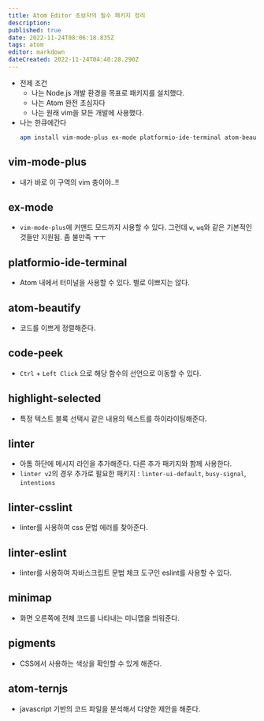 ```yaml
---
title: Atom Editor 초보자의 필수 패키지 정리
description: 
published: true
date: 2022-11-24T08:06:18.835Z
tags: atom
editor: markdown
dateCreated: 2022-11-24T04:40:28.290Z
---
```


- 전제 조건
  - 나는 Node.js 개발 환경을 목표로 패키지를 설치했다.
  - 나는 Atom 완전 초심자다
  - 나는 원래 vim을 모든 개발에 사용했다.
- 나는 한큐에간다
  ```bash
  apm install vim-mode-plus ex-mode platformio-ide-terminal atom-beautify code-peek highlight-selected linter linter-csslint linter-eslint linter-ui-default busy-signal intentions minimap pigments seti-ui file-type-icons nord-atom-syntax nord-atom-ui atom-ternjs
  ```

## vim-mode-plus
- 내가 바로 이 구역의 vim 충이야..!!

## ex-mode
- `vim-mode-plus`에 커맨드 모드까지 사용할 수 있다. 그런데 `w`, `wq`와 같은 기본적인 것들만 지원됨. 좀 불만족 ㅜㅜ

## platformio-ide-terminal
- Atom 내에서 터미널을 사용할 수 있다. 별로 이쁘지는 않다.

## atom-beautify
- 코드를 이쁘게 정렬해준다.

## code-peek
- `Ctrl` + `Left Click` 으로 해당 함수의 선언으로 이동할 수 있다.

## highlight-selected
- 특정 텍스트 블록 선택시 같은 내용의 텍스트를 하이라이팅해준다.

## linter
- 아톰 하단에 메시지 라인을 추가해준다. 다른 추가 패키지와 함께 사용한다.
- `linter v2`의 경우 추가로 필요한 패키지 : `linter-ui-default`, `busy-signal`, `intentions`

## linter-csslint
- linter를 사용하여 css 문법 에러를 찾아준다.

## linter-eslint
- linter를 사용하여 자바스크립트 문법 체크 도구인 eslint를 사용할 수 있다.

## minimap
- 화면 오른쪽에 전체 코드를 나타내는 미니맵을 띄워준다.

## pigments
- CSS에서 사용하는 색상을 확인할 수 있게 해준다.

## atom-ternjs
- javascript 기반의 코드 파일을 분석해서 다양한 제안을 해준다.
